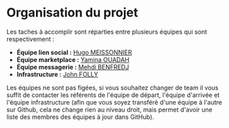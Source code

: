 # Organisation du projet

Les taches à accomplir sont réparties entre plusieurs équipes qui sont respectivement :

- **Équipe lien social :** <a href="mail:hugo.meissonier@utbm.fr">Hugo MEISSONNIER</a>
- **Équipe marketplace :** <a href="mail:yamina.ouadah@utbm.fr">Yamina OUADAH</a>
- **Équipe messagerie :** <a href="mail:mehdi.benfredj@utbm.fr">Mehdi BENFREDJ</a>
- **Infrastructure :** <a href="mail:john.folly@utbm.fr">John FOLLY</a>

Les équipes ne sont pas figées, si vous souhaitez changer de team il vous suffit de contacter les référents de l'équipe
de départ, l'équipe d'arrivée et l'équipe infrastructure (afin que vous soyez transféré d'une équipe à l'autre sur
Github, cela ne change rien au niveau droit, mais permet d'avoir une liste des membres des équipes à jour dans GitHub).
